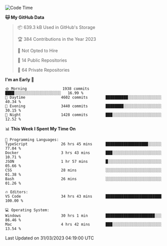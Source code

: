 <!--START_SECTION:waka-->
![Code Time](http://img.shields.io/badge/Code%20Time-3%2C865%20hrs%2050%20mins-blue)

**🐱 My GitHub Data** 

> 📦 639.3 kB Used in GitHub's Storage 
 > 
> 🏆 384 Contributions in the Year 2023
 > 
> 🚫 Not Opted to Hire
 > 
> 📜 14 Public Repositories 
 > 
> 🔑 64 Private Repositories 
 > 
**I'm an Early 🐤** 

```text
🌞 Morning                1938 commits        ████░░░░░░░░░░░░░░░░░░░░░   16.99 % 
🌆 Daytime                4602 commits        ██████████░░░░░░░░░░░░░░░   40.34 % 
🌃 Evening                3440 commits        ████████░░░░░░░░░░░░░░░░░   30.15 % 
🌙 Night                  1428 commits        ███░░░░░░░░░░░░░░░░░░░░░░   12.52 % 
```


📊 **This Week I Spent My Time On** 

```text
💬 Programming Languages: 
TypeScript               26 hrs 45 mins      ███████████████████░░░░░░   77.04 % 
Docker                   3 hrs 43 mins       ███░░░░░░░░░░░░░░░░░░░░░░   10.71 % 
JSON                     1 hr 57 mins        █░░░░░░░░░░░░░░░░░░░░░░░░   05.66 % 
CSS                      28 mins             ░░░░░░░░░░░░░░░░░░░░░░░░░   01.38 % 
Bash                     26 mins             ░░░░░░░░░░░░░░░░░░░░░░░░░   01.26 % 

🔥 Editors: 
VS Code                  34 hrs 43 mins      █████████████████████████   100.00 % 

💻 Operating System: 
Windows                  30 hrs 1 min        ██████████████████████░░░   86.46 % 
Mac                      4 hrs 42 mins       ███░░░░░░░░░░░░░░░░░░░░░░   13.54 % 
```


 Last Updated on 31/03/2023 04:19:00 UTC
<!--END_SECTION:waka-->

